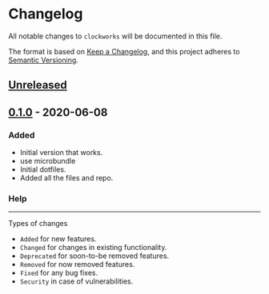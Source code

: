 # Changelog

All notable changes to `clockworks` will be documented in this file.

The format is based on [Keep a Changelog](https://keepachangelog.com/en/1.0.0/),
and this project adheres to [Semantic Versioning](https://semver.org/spec/v2.0.0.html).

## [Unreleased]

## [0.1.0] - 2020-06-08
### Added
- Initial version that works.
- use microbundle
- Initial dotfiles.
- Added all the files and repo.


[Unreleased]: https://github.com/reecem/clockworks/compare/v0.1.0...HEAD
[0.1.0]: https://github.com/reecem/clockworks/tags/v0.1.0

### Help
---
Types of changes
- `Added` for new features.
- `Changed` for changes in existing functionality.
- `Deprecated` for soon-to-be removed features.
- `Removed` for now removed features.
- `Fixed` for any bug fixes.
- `Security` in case of vulnerabilities.
